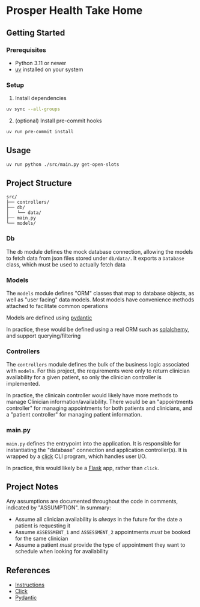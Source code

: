# Prosper Health Take Home
## Getting Started

### Prerequisites

- Python 3.11 or newer
- [uv](https://github.com/astral-sh/uv) installed on your system

### Setup

1. Install dependencies
```bash
uv sync --all-groups
```

2. (optional) Install pre-commit hooks
```bash
uv run pre-commit install
```

## Usage
```bash
uv run python ./src/main.py get-open-slots
```

## Project Structure
```
src/
├── controllers/
├── db/
│   └── data/
├── main.py
└── models/
```

### Db

The `db` module defines the mock database connection, allowing the models to fetch data from json files stored under
`db/data/`. It exports a `Database` class, which must be used to actually fetch data

### Models

The `models` module defines "ORM" classes that map to database objects, as well as "user facing" data models. Most
models have convenience methods attached to facilitate common operations

Models are defined using [pydantic](https://docs.pydantic.dev/latest/)

In practice, these would be defined using a real ORM such as [sqlalchemy](https://www.sqlalchemy.org/), and support querying/filtering

### Controllers

The `controllers` module defines the bulk of the business logic associated with `models`. For this project, the
requirements were only to return clinician availability for a given patient, so only the clinician controller is
implemented.

In practice, the clinicain controller would likely have more methods to manage Clinician information/availability. There
would be an "appointments controller" for managing appointments for both patients and clinicians, and a "patient
controller" for managing patient information.

### main.py

`main.py` defines the entrypoint into the application. It is responsible for instantiating the "database" connection and
application controller(s). It is wrapped by a [click](https://click.palletsprojects.com/en/stable/) CLI program, which
handles user I/O.

In practice, this would likely be a [Flask](https://flask.palletsprojects.com/en/stable/) app, rather than `click`.

## Project Notes

Any assumptions are documented throughout the code in comments, indicated by "ASSUMPTION". In summary:

- Assume all clinician availability is *always* in the future for the date a patient is requesting it
- Assume `ASSESSMENT_1` and `ASSESSMENT_2` appointments *must* be booked for the same clinician
- Assume a patient *must* provide the type of appointment they want to schedule when looking for availability

## References

- [Instructions](https://prosper-health.notion.site/Prosper-Health-Engineering-Take-Home-115483f1ec5780deaf59efbcd2bdd4c4#f84361ddca844ef783d321c0f38e6979)
- [Click](https://click.palletsprojects.com/en/stable/)
- [Pydantic](https://docs.pydantic.dev/latest/)
